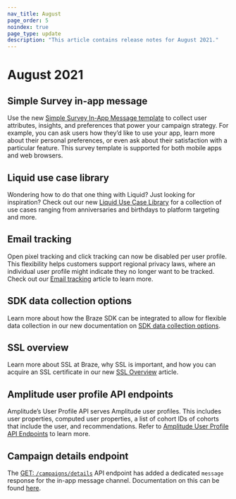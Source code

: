 ```yaml
--- 
nav_title: August
page_order: 5
noindex: true
page_type: update
description: "This article contains release notes for August 2021."
---
```


# August 2021

## Simple Survey in-app message

Use the new [Simple Survey In-App Message template]({{site.baseurl}}/user_guide/message_building_by_channel/in-app_messages/templates/simple_survey/) to collect user attributes, insights, and preferences that power your campaign strategy. For example, you can ask users how they’d like to use your app, learn more about their personal preferences, or even ask about their satisfaction with a particular feature. This survey template is supported for both mobile apps and web browsers.

## Liquid use case library

Wondering how to do that one thing with Liquid? Just looking for inspiration? Check out our new [Liquid Use Case Library]({{site.baseurl}}/user_guide/personalization_and_dynamic_content/liquid/liquid_use_cases/) for a collection of use cases ranging from anniversaries and birthdays to platform targeting and more.

## Email tracking

Open pixel tracking and click tracking can now be disabled per user profile. This flexibility helps customers support regional privacy laws, where an individual user profile might indicate they no longer want to be tracked. Check out our [Email tracking]({{site.baseurl}}/user_guide/data_and_analytics/tracking/email_tracking/) article to learn more.

## SDK data collection options

Learn more about how the Braze SDK can be integrated to allow for flexible data collection in our new documentation on [SDK data collection options]({{site.baseurl}}/user_guide/data_and_analytics/user_data_collection/sdk_data_collection/).

## SSL overview

Learn more about SSL at Braze, why SSL is important, and how you can acquire an SSL certificate in our new [SSL Overview]({{site.baseurl}}/user_guide/onboarding_with_braze/email_setup/ssl/) article.

## Amplitude user profile API endpoints

Amplitude’s User Profile API serves Amplitude user profiles. This includes user properties, computed user properties, a list of cohort IDs of cohorts that include the user, and recommendations. Refer to [Amplitude User Profile API Endpoints]({{site.baseurl}}/partners/data_and_infrastructure_agility/analytics/amplitude/amplitude_user_profile_api/) to learn more.

## Campaign details endpoint 

The [GET: `/campaigns/details`]({{site.baseurl}}/api/endpoints/export/campaigns/get_campaign_details/) API endpoint has added a dedicated `message` response for the in-app message channel. Documentation on this can be found [here]({{site.baseurl}}/api/endpoints/export/campaigns/get_campaign_details/#messages).